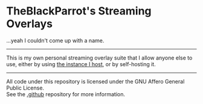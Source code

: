 # TheBlackParrot's Streaming Overlays
...yeah I couldn't come up with a name.

----

This is my own personal streaming overlay suite that I allow anyone else to use, either by using [the instance I host](https://theblackparrot.me/overlays), or by self-hosting it.

----

All code under this repository is licensed under the GNU Affero General Public License.  
See the [.github](https://github.com/TheBlackParrot-Streaming-Overlays/.github/tree/main) repository for more information.
